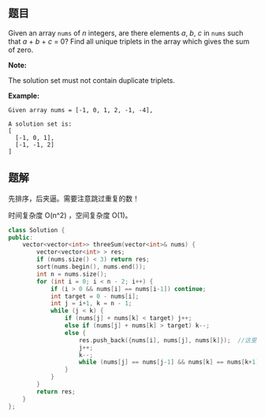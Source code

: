 ## 题目

Given an array `nums` of *n* integers, are there elements *a*, *b*, *c* in `nums` such that *a* + *b* + *c* = 0? Find all unique triplets in the array which gives the sum of zero.

**Note:**

The solution set must not contain duplicate triplets.

**Example:**

```
Given array nums = [-1, 0, 1, 2, -1, -4],

A solution set is:
[
  [-1, 0, 1],
  [-1, -1, 2]
]
```

 

## 题解

先排序，后夹逼。需要注意跳过重复的数！

时间复杂度 O(n^2) ，空间复杂度 O(1)。

```cpp
class Solution {
public:
    vector<vector<int>> threeSum(vector<int>& nums) {
        vector<vector<int> > res;
        if (nums.size() < 3) return res;
        sort(nums.begin(), nums.end());
        int n = nums.size();
        for (int i = 0; i < n - 2; i++) {
            if (i > 0 && nums[i] == nums[i-1]) continue;
            int target = 0 - nums[i];
            int j = i+1, k = n - 1;
            while (j < k) {
                if (nums[j] + nums[k] < target) j++;
                else if (nums[j] + nums[k] > target) k--;
                else {
                    res.push_back({nums[i], nums[j], nums[k]});  //这里不能用emplace_back()，为什么？因为该实参无法原地构造。
                    j++;
                    k--;
                    while (nums[j] == nums[j-1] && nums[k] == nums[k+1] && j < k) j++;
                }
            }
        }
        return res;
    }
};
```
